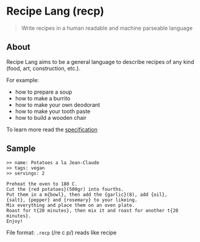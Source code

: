 # Recipe Lang (recp)

> Write recipes in a human readable and machine parseable language

## About

Recipe Lang aims to be a general language to describe recipes of any kind (food, art, construction, etc.).

For example:
- how to prepare a soup
- how to make a burrito
- how to make your own deodorant
- how to make your tooth paste
- how to build a wooden chair

To learn more read the [specification](./spec.md)

## Sample

```recp
>> name: Potatoes a la Jean-Claude
>> tags: vegan
>> servings: 2

Preheat the oven to 180 C.
Cut the {red potatoes}(500gr) into fourths.
Put them in a m{bowl}, then add the {garlic}(8), add {oil},
{salt}, {pepper} and {rosemary} to your likeing.
Mix everything and place them on an oven plate.
Roast for t{20 minutes}, then mix it and roast for another t{20 minutes}.
Enjoy!
```

File format: `.recp` (/re c p/) reads like recipe

